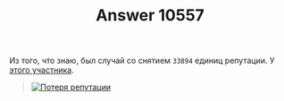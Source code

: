 ﻿---
title: "Answer 10557"
se.owner.user_id: 15479
se.owner.display_name: "Suvitruf - Andrei Apanasik"
se.owner.link: "https://ru.meta.stackoverflow.com/users/15479/suvitruf-andrei-apanasik"
se.answer_id: 10557
se.question_id: 10556
se.post_type: answer
se.is_accepted: True
---
<p>Из того, что знаю, был случай со снятием <code>33894</code> единиц репутации. У <a href="https://math.stackexchange.com/users/9003/amwhy?tab=reputation&amp;sort=post&amp;page=48">этого участника</a>.</p>
<blockquote>
<p><a href="https://i.stack.imgur.com/0BQOj.png" rel="nofollow noreferrer"><img src="https://i.stack.imgur.com/0BQOj.png" alt="Потеря репутации" /></a></p>
</blockquote>
